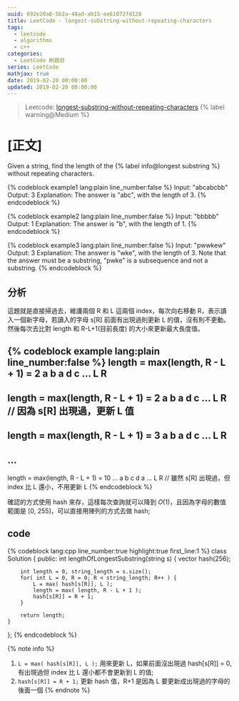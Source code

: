 ```yaml
---
uuid: 692e20a8-5b2a-48ad-ab15-ee61072fd128
title: LeetCode - longest-substring-without-repeating-characters
tags:
  - leetcode
  - algorithms
  - c++
categories:
  - LeetCode 刷題目
series: LeetCode
mathjax: true
date: 2019-02-20 00:00:00
updated: 2019-02-20 00:00:00
---
```


> Leetcode: [longest-substring-without-repeating-characters](https://leetcode.com/problems/longest-substring-without-repeating-characters/) {% label warning@Medium %}

<!--more-->

# [正文]
Given a string, find the length of the {% label info@longest substring %} without repeating characters.

{% codeblock example1 lang:plain line_number:false %}
Input: "abcabcbb"
Output: 3 
Explanation: The answer is "abc", with the length of 3. 
{% endcodeblock %}

{% codeblock example2 lang:plain line_number:false %}
Input: "bbbbb"
Output: 1
Explanation: The answer is "b", with the length of 1.
{% endcodeblock %}

{% codeblock example3 lang:plain line_number:false %}
Input: "pwwkew"
Output: 3
Explanation: The answer is "wke", with the length of 3. 
             Note that the answer must be a substring, "pwke" is a subsequence and not a substring.
{% endcodeblock %}

## 分析

這題就是直接掃過去，維護兩個 R 和 L 這兩個 index，每次向右移動 R，表示讀入一個新字母，若讀入的字母 s[R] 前面有出現過則更新 L 的值，沒有則不更動。然後每次去比對 length 和 R-L+1(目前長度) 的大小來更新最大長度值。

{% codeblock example lang:plain line_number:false %}
length = max(length, R - L + 1) = 2
a b a d c ...
L R
-------------------
length = max(length, R - L + 1) = 2
a b a d c ...
  L R                                 // 因為 s[R] 出現過，更新 L 值
-------------------
length = max(length, R - L + 1) = 3
a b a d c ...
  L   R
-------------------
...
-------------------
length = max(length, R - L + 1) = 10
... a b c d a ...
      L     R                         // 雖然 s[R] 出現過，但 index 比 L 還小，不用更新 L
{% endcodeblock %}

確認的方式使用 hash 來存，這樣每次查詢就可以降到 $O(1)$，且因為字母的數值範圍是 [0, 255]，可以直接用陣列的方式去做 hash;

## code
{% codeblock lang:cpp line_number:true highlight:true first_line:1 %}
class Solution {
public:
    int lengthOfLongestSubstring(string s) {
        vector<int> hash(256);
        
        int length = 0, string_length = s.size();
        for( int L = 0, R = 0; R < string_length; R++ ) {
            L = max( hash[s[R]], L );
            length = max( length, R - L + 1 );
            hash[s[R]] = R + 1;
        }
        
        return length;
    }
};
{% endcodeblock %}

{% note info %}
1. `L = max( hash[s[R]], L );` 用來更新 L，如果前面沒出現過 hash[s[R]] = 0, 有出現過但 index 比 L 還小都不會更新到 L 的值;
2. `hash[s[R]] = R + 1;` 更新 hash 值，R+1 是因為 L 要更新成出現過的字母的後面一個
{% endnote %}
